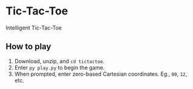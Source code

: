 # Tic-Tac-Toe
Intelligent Tic-Tac-Toe

## How to play
1. Download, unzip, and `cd tictactoe`.
2. Enter `py play.py` to begin the game.
3. When prompted, enter zero-based Cartesian coordinates. Eg., `00`, `12`, etc.
